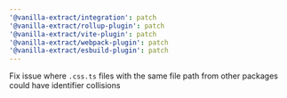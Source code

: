 ```yaml
---
'@vanilla-extract/integration': patch
'@vanilla-extract/rollup-plugin': patch
'@vanilla-extract/vite-plugin': patch
'@vanilla-extract/webpack-plugin': patch
'@vanilla-extract/esbuild-plugin': patch
---
```


Fix issue where `.css.ts` files with the same file path from other packages could have identifier collisions
